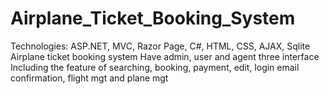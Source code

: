 # Airplane_Ticket_Booking_System
Technologies: ASP.NET, MVC, Razor Page, C#, HTML, CSS, AJAX, Sqlite
Airplane ticket booking system
Have admin, user and agent three interface
Including the feature of searching, booking, payment, edit, login email confirmation, flight mgt and plane mgt
